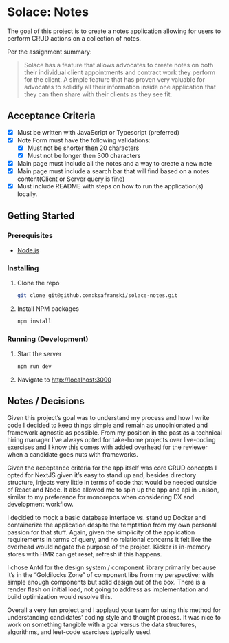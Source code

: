 # Solace: Notes

The goal of this project is to create a notes application allowing for users
to perform CRUD actions on a collection of notes.

Per the assignment summary:

> Solace has a feature that allows advocates to create notes on both their individual client appointments and contract work they perform for the client. A simple feature that has proven very valuable for advocates to solidify all their information inside one application that they can then share with their clients as they see fit.

## Acceptance Criteria

- [x] Must be written with JavaScript or Typescript (preferred)
- [x] Note Form must have the following validations:
  - [x] Must not be shorter then 20 characters
  - [x] Must not be longer then 300 characters
- [x] Main page must include all the notes and a way to create a new note
- [x] Main page must include a search bar that will find based on a notes content(Client or Server query is fine)
- [x] Must include README with steps on how to run the application(s) locally.

## Getting Started

### Prerequisites

- [Node.js](https://nodejs.org/en/)

### Installing

1. Clone the repo
   ```sh
   git clone git@github.com:ksafranski/solace-notes.git
   ```
2. Install NPM packages
   ```sh
   npm install
   ```

### Running (Development)

1. Start the server

   ```sh
   npm run dev
   ```

2. Navigate to [http://localhost:3000](http://localhost:3000)

## Notes / Decisions

Given this project’s goal was to understand my process and how I write code I decided to keep things simple and remain as unopinionated and framework agnostic as possible. From my position in the past as a technical hiring manager I’ve always opted for take-home projects over live-coding exercises and I know this comes with added overhead for the reviewer when a candidate goes nuts with frameworks.

Given the acceptance criteria for the app itself was core CRUD concepts I opted for NextJS given it’s easy to stand up and, besides directory structure, injects very little in terms of code that would be needed outside of React and Node. It also allowed me to spin up the app and api in unison, similar to my preference for monorepos when considering DX and development workflow.

I decided to mock a basic database interface vs. stand up Docker and containerize the application despite the temptation from my own personal passion for that stuff. Again, given the simplicity of the application requirements in terms of query, and no relational concerns it felt like the overhead would negate the purpose of the project. Kicker is in-memory stores with HMR can get reset, refresh if this happens.

I chose Antd for the design system / component library primarily because it’s in the “Goldilocks Zone” of component libs from my perspective; with simple enough components but solid design out of the box. There is a render flash on initial load, not going to address as implementation and build optimization would resolve this.

Overall a very fun project and I applaud your team for using this method for understanding candidates’ coding style and thought process. It was nice to work on something tangible with a goal versus the data structures, algorithms, and leet-code exercises typically used.

